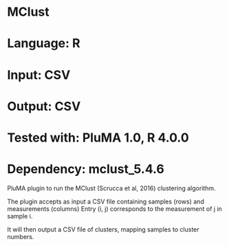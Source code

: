 # MClust
# Language: R
# Input: CSV
# Output: CSV
# Tested with: PluMA 1.0, R 4.0.0
# Dependency: mclust_5.4.6

PluMA plugin to run the MClust (Scrucca et al, 2016) clustering algorithm.

The plugin accepts as input a CSV file containing samples (rows) and measurements (columns)
Entry (i, j) corresponds to the measurement of j in sample i.

It will then output a CSV file of clusters, mapping samples to cluster numbers.
